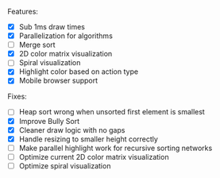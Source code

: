 Features:

- [x] Sub 1ms draw times
- [x] Parallelization for algorithms
- [ ] Merge sort
- [x] 2D color matrix visualization
- [ ] Spiral visualization
- [x] Highlight color based on action type
- [x] Mobile browser support

Fixes:

- [ ] Heap sort wrong when unsorted first element is smallest
- [x] Improve Bully Sort
- [x] Cleaner draw logic with no gaps
- [x] Handle resizing to smaller height correctly
- [ ] Make parallel highlight work for recursive sorting networks
- [ ] Optimize current 2D color matrix visualization
- [ ] Optimize spiral visualization
